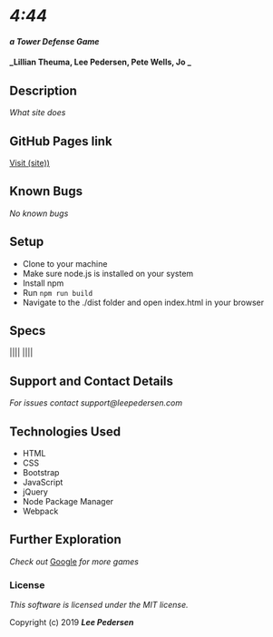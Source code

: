 # _4:44_
#### _a Tower Defense Game_

#### _Lillian Theuma, Lee Pedersen, Pete Wells, Jo _

## Description

_What site does_

## GitHub Pages link

  [Visit (site))](link)

## Known Bugs
_No known bugs_

## Setup

* Clone to your machine
* Make sure node.js is installed on your system
* Install npm
* Run `npm run build`
* Navigate to the ./dist folder and open index.html in your browser

## Specs

||||
||||

## Support and Contact Details
_For issues contact support@leepedersen.com_

## Technologies Used
* HTML
* CSS
* Bootstrap
* JavaScript
* jQuery
* Node Package Manager
* Webpack

## Further Exploration
_Check out_ [Google][1] _for more games_

[1]: https://www.google.com/search?q=tower+defense+games&rlz=1C5CHFA_enUS878US878&oq=tower+defense+gam&aqs=chrome.0.0j69i57j0l4j69i60j69i61.6727j0j7&sourceid=chrome&ie=UTF-8

### License
*This software is licensed under the MIT license.*

Copyright (c) 2019 **_Lee Pedersen_**
